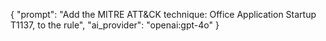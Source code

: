 {
  "prompt": "Add the MITRE ATT&CK technique: Office Application Startup T1137, to the rule",
  "ai_provider": "openai:gpt-4o"
}